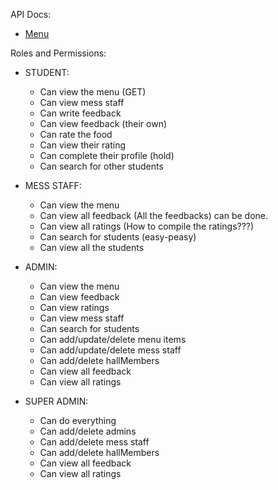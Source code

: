 API Docs:

- [Menu](./src/app/api/menu/menu_api_docs.md)

Roles and Permissions:

- STUDENT: 
    - Can view the menu (GET) 
    - Can view mess staff
    - Can write feedback
    - Can view feedback (their own)
    - Can rate the food
    - Can view their rating
    - Can complete their profile (hold)
    - Can search for other students

- MESS STAFF:
    - Can view the menu
    - Can view all feedback (All the feedbacks) can be done.
    - Can view all ratings (How to compile the ratings???)
    - Can search for students (easy-peasy)
    - Can view all the students

- ADMIN:
    - Can view the menu
    - Can view feedback
    - Can view ratings
    - Can view mess staff
    - Can search for students
    - Can add/update/delete menu items
    - Can add/update/delete mess staff
    - Can add/delete hallMembers
    - Can view all feedback
    - Can view all ratings

- SUPER ADMIN:
    - Can do everything
    - Can add/delete admins
    - Can add/delete mess staff
    - Can add/delete hallMembers
    - Can view all feedback
    - Can view all ratings